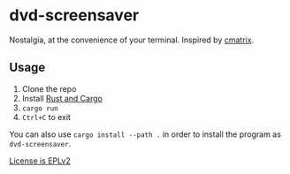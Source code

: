 # dvd-screensaver

Nostalgia, at the convenience of your terminal.
Inspired by [cmatrix](https://github.com/abishekvashok/cmatrix).

## Usage

1. Clone the repo
2. Install [Rust and Cargo](https://www.rust-lang.org/tools/install)
3. `cargo run`
4. `Ctrl+C` to exit

You can also use `cargo install --path .` in order to install the program as `dvd-screensaver`.

[License is EPLv2](./LICENSE)
